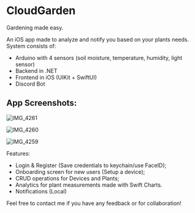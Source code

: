 # CloudGarden
Gardening made easy.

An iOS app made to analyze and notify you based on your plants needs.
System consists of:
- Arduino with 4 sensors (soil moisture, temperature, humidity, light sensor)
- Backend in .NET
- Frontend in iOS (UIKit + SwiftUI)
- Discord Bot

## App Screenshots:

![IMG_4261](https://github.com/miabosheva/cloud-garden-ios-app/assets/80326100/5a7d3fed-0a12-4a4a-b613-202421c1c72e)

![IMG_4260](https://github.com/miabosheva/cloud-garden-ios-app/assets/80326100/54431915-4f64-427e-a9d5-9a88fcc5802e)

![IMG_4259](https://github.com/miabosheva/cloud-garden-ios-app/assets/80326100/f0ffa7c8-c4af-450e-8d35-3220b95dd800)

Features:
- Login & Register (Save credentials to keychain/use FaceID);
- Onboarding screen for new users (Setup a device);
- CRUD operations for Devices and Plants;
- Analytics for plant measurements made with Swift Charts.
- Notifications (Local)

Feel free to contact me if you have any feedback or for collaboration!

